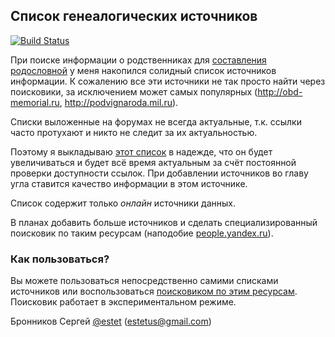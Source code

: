 ## Список генеалогических источников

[![Build Status](https://travis-ci.org/ligurio/genealogic-sources.svg?branch=master)](https://travis-ci.org/ligurio/genealogic-sources)

При поиске информации о родственниках для
[составления родословной](http://blog.bronevichok.ru/2014/04/03/genealogic-tree.html)
у меня накопился солидный список источников информации.
К сожалению все эти источники не так просто найти через поисковики,
за исключением может самых популярных (<http://obd-memorial.ru>, <http://podvignaroda.mil.ru>).

Списки выложенные на форумах не всегда актуальные, т.к. ссылки часто протухают
и никто не следит за их актуальностью.

Поэтому я выкладываю [этот список](https://github.com/ligurio/genealogic-sources/blob/master/sources-ru.md)
в надежде, что он будет увеличиваться и будет всё время актуальным
за счёт постоянной проверки доступности ссылок. При добавлении источников
во главу угла ставится качество информации в этом источнике.

Список содержит только _онлайн_ источники данных.

В планах добавить больше источников и сделать специализированный поисковик
по таким ресурсам (наподобие [people.yandex.ru](http://people.yandex.ru)).

### Как пользоваться?

Вы можете пользоваться непосредственно самими списками источников
или воспользоваться [поисковиком по этим ресурсам](https://www.google.ru/cse/publicurl?cx=014915845746009296139:coftj0uhtsy). Поисковик работает в экспериментальном режиме.

Бронников Сергей [@estet](https://twitter.com/estet) (estetus@gmail.com)

[Google CSE]: https://www.google.ru/cse/publicurl?cx=014915845746009296139:coftj0uhtsy

